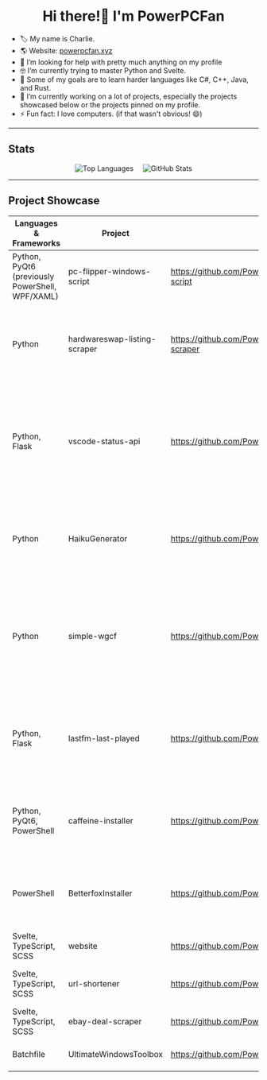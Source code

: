 <h1 align="center">Hi there!👋 I'm PowerPCFan</h1>

- 🏷️ My name is Charlie.
- 🌎 Website: [powerpcfan.xyz](https://www.powerpcfan.xyz)
- 🤔 I’m looking for help with pretty much anything on my profile
- 🤓 I’m currently trying to master Python and Svelte.
- 🌱 Some of my goals are to learn harder languages like C#, C++, Java, and Rust.
- 🔭 I’m currently working on a lot of projects, especially the projects showcased below or the projects pinned on my profile.
- ⚡ Fun fact: I love computers. (if that wasn't obvious! 😄)

---

## Stats

<div style="display: flex; justify-content: center; align-items: center; gap: 1.2rem;">
  <img src="https://github-readme-stats.vercel.app/api/top-langs?username=PowerPCFan&layout=compact&theme=gruvbox&size_weight=0.75&count_weight=0.25&show_icons=true&locale=en&langs_count=8&exclude_repo=DeviceGalaxy,goober,AnyBox,Wiki,SteavenToolBoxFork&hide=html" alt="Top Languages" />
  <img src="https://github-readme-stats.vercel.app/api?username=PowerPCFan&theme=gruvbox&show_icons=true&locale=en" alt="GitHub Stats" style="display: block; margin: auto 0;" />
</div>

---

## Project Showcase

| Languages & Frameworks                          | Project                      | Repository                                                 | Short description                                                                                                                       |
| ----------------------------------------------- | ---------------------------- | ---------------------------------------------------------- | --------------------------------------------------------------------------------------------------------------------------------------- |
| Python, PyQt6 (previously PowerShell, WPF/XAML) | pc-flipper-windows-script    | https://github.com/PowerPCFan/pc-flipper-windows-script    | Script for automating the process of setting up a Windows install                                                                       |
| Python                                          | hardwareswap-listing-scraper | https://github.com/PowerPCFan/hardwareswap-listing-scraper | Script to monitor r/hardwareswap and alert the user when listings match specified criteria                                              |
| Python, Flask                                   | vscode-status-api            | https://github.com/PowerPCFan/vscode-status-api            | Companion API for my vscode-status-extension, allows you to store and retrieve your VSCode status in a database using API endpoints     |
| Python                                          | HaikuGenerator               | https://github.com/PowerPCFan/HaikuGenerator               | A user-friendly and simple script that generates haikus using Markov models created from JSON datasets                                  |
| Python                                          | simple-wgcf                  | https://github.com/PowerPCFan/simple-wgcf                  | A simple version of ViRb3/wgcf: a command-line tool to register Cloudflare WARP accounts and generate WireGuard profiles from them.     |
| Python, Flask                                   | lastfm-last-played           | https://github.com/PowerPCFan/lastfm-last-played           | An API that retrieves your currently playing or last played song from Last.fm using your Last.fm username                               |
| Python, PyQt6, PowerShell                       | caffeine-installer           | https://github.com/PowerPCFan/caffeine-installer           | Script to install [Caffeine](https://zhornsoftware.co.uk/caffeine), a tool by Zhorn Software to prevent your PC from going to sleep     |
| PowerShell                                      | BetterfoxInstaller           | https://github.com/PowerPCFan/BetterfoxInstaller           | Script to install [Betterfox](https://github.com/yokoffing/Betterfox), a custom user.js file for Firefox to enhance speed, privacy, etc |
| Svelte, TypeScript, SCSS                        | website                      | https://github.com/PowerPCFan/website                      | My personal website: [powerpcfan.xyz](https://www.powerpcfan.xyz)                                                                       |
| Svelte, TypeScript, SCSS                        | url-shortener                | https://github.com/PowerPCFan/url-shortener                | A modern, fast URL shortener hosted at [blinkl.ink](https://blinkl.ink)                                                                 |
| Svelte, TypeScript, SCSS                        | ebay-deal-scraper            | https://github.com/PowerPCFan/ebay-deal-scraper            | An alternative frontend for eBay                                                                                                        |
| Batchfile                                       | UltimateWindowsToolbox       | https://github.com/PowerPCFan/UltimateWindowsToolbox       | A collection of tools for Windows                                                                                                       |
